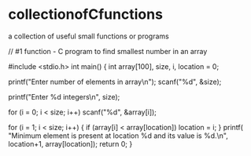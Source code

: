 # collectionofCfunctions
a collection of useful small functions or programs

// #1 function - C program to find smallest number in an array

#include <stdio.h>
int main()
{
  int array[100], size, i, location = 0;

  printf("Enter number of elements in array\n");
  scanf("%d", &size);

  printf("Enter %d integers\n", size);

  for (i = 0; i < size; i++)
    scanf("%d", &array[i]);

  for (i = 1; i < size; i++)
  {
    if (array[i] < array[location])
		location = i;
  }
  printf(
  "Minimum element is present at location %d and its value is %d.\n", 
  location+1, array[location]);
  return 0;
}
